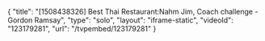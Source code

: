 {
    "title": "[1508438326] Best Thai Restaurant:Nahm Jim, Coach challenge - Gordon Ramsay",
    "type": "solo",
    "layout": "iframe-static",
    "videoId": "123179281",
    "url": "\/tvpembed\/123179281"
}